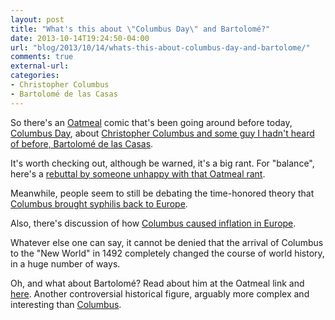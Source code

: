 ```yaml
---
layout: post
title: "What's this about \"Columbus Day\" and Bartolomé?"
date: 2013-10-14T19:24:50-04:00
url: "blog/2013/10/14/whats-this-about-columbus-day-and-bartolome/"
comments: true
external-url: 
categories: 
- Christopher Columbus
- Bartolomé de las Casas
---
```

So there's an [Oatmeal](http://theoatmeal.com/) comic that's been going around before today, [Columbus Day](http://en.wikipedia.org/wiki/Columbus_Day), about [Christopher Columbus and some guy I hadn't heard of before, Bartolomé de las Casas](http://theoatmeal.com/comics/columbus_day).

It's worth checking out, although be warned, it's a big rant. For "balance", here's a [rebuttal by someone unhappy with that Oatmeal rant](http://observationdeck.io9.com/seriously-screw-the-oatmeal-1443252499).

Meanwhile, people seem to still be debating the time-honored theory that [Columbus brought syphilis back to Europe](http://news.discovery.com/history/us-history/columbus-syphilis-010512.htm).

Also, there's discussion of how [Columbus caused inflation in Europe](http://www.ritholtz.com/blog/2013/10/how-columbus-caused-inflation/).

Whatever else one can say, it cannot be denied that the arrival of Columbus to the "New World" in 1492 completely changed the course of world history, in a huge number of ways.

Oh, and what about Bartolomé? Read about him at the Oatmeal link and [here](http://en.wikipedia.org/wiki/Bartolom%C3%A9_de_las_Casas). Another controversial historical figure, arguably more complex and interesting than [Columbus](http://en.wikipedia.org/wiki/Christopher_Columbus).
